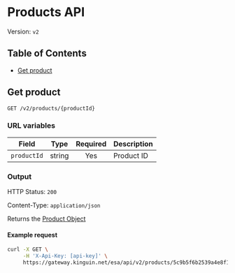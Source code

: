 # Products API

Version: `v2`

## Table of Contents

- [Get product](#get-product)


## Get product

`GET /v2/products/{productId}`

### URL variables

| Field       |  Type  | Required | Description |
|-------------|:------:|:--------:|-------------|
| `productId` | string |   Yes    | Product ID  |

### Output

HTTP Status: `200`

Content-Type: `application/json`

Returns the [Product Object](../v1/README.md#product-object)

#### Example request

```bash
curl -X GET \
     -H 'X-Api-Key: [api-key]' \
     https://gateway.kinguin.net/esa/api/v2/products/5c9b5f6b2539a4e8f172916a
```
